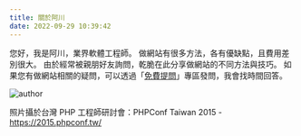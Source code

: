 ```yaml
---
title: 關於阿川
date: 2022-09-29 10:39:42
---
```


您好，我是阿川，業界軟體工程師。
做網站有很多方法，各有優缺點，且費用差別很大。
由於經常被親朋好友詢問，乾脆在此分享做網站的不同方法與技巧。
如果您有做網站相關的疑問，可以透過「[免費提問](/ask)」專區發問，我會找時間回答。

<!-- 我同時兼職「技術顧問」，專門幫中小型企業客戶節省冤枉錢、節省冤枉時間。 -->
<!-- 針對不同客戶的需求，推薦適合的「架站平台」或者「接案公司」，並且回答網站相關的一切問題。 -->
<!-- 如果您有做網站的需求，可以參考阿川提供的「[免費提問](/ask)」或者「[付費諮詢](/consult)」服務。 -->

![author](https://pbs.twimg.com/profile_images/683514775171538944/fot_zOr6_400x400.jpg)

照片攝於台灣 PHP 工程師研討會：PHPConf Taiwan 2015 - https://2015.phpconf.tw/
